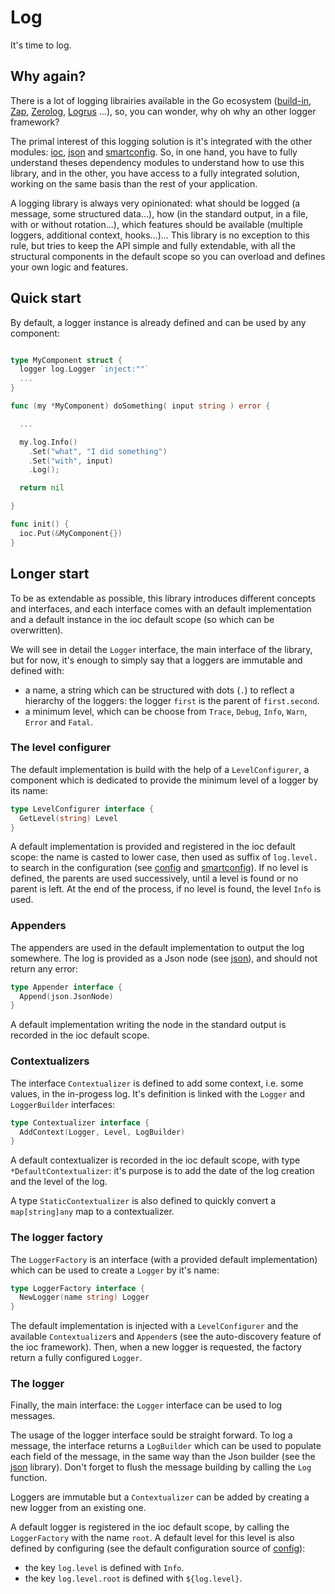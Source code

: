 
# Log

It's time to log.

## Why again?

There is a lot of logging librairies available in the Go ecosystem ([build-in](https://pkg.go.dev/log), [Zap](https://github.com/uber-go/zap), [Zerolog](https://github.com/rs/zerolog), [Logrus](https://github.com/sirupsen/logrus) ...), so, you can wonder, why oh why an other logger framework?

The primal interest of this logging solution is it's integrated with the other modules: [ioc](../ioc/README.md), [json](../json/README.md) and [smartconfig](../smartconfig/README.md). So, in one hand, you have to fully understand theses dependency modules to understand how to use this library, and in the other, you have access to a fully integrated solution, working on the same basis than the rest of your application.

A logging library is always very opinionated: what should be logged (a message, some structured data...), how (in the standard output, in a file, with or without rotation...), which features should be available (multiple loggers, additional context, hooks...)... This library is no exception to this rule, but tries to keep the API simple and fully extendable, with all the structural components in the default scope so you can overload and defines your own logic and features.

## Quick start

By default, a logger instance is already defined and can be used by any component:
```go

type MyComponent struct {
  logger log.Logger `inject:""`
  ...
}

func (my *MyComponent) doSomething( input string ) error {

  ...

  my.log.Info()
    .Set("what", "I did something")
    .Set("with", input)
    .Log();

  return nil

}

func init() {
  ioc.Put(&MyComponent{})
}

```

## Longer start

To be as extendable as possible, this library introduces different concepts and interfaces, and each interface comes with an default implementation and a default instance in the ioc default scope (so which can be overwritten).

We will see in detail the `Logger` interface, the main interface of the library, but for now, it's enough to simply say that a loggers are immutable and defined with:
 * a name, a string which can be structured with dots (`.`) to reflect a hierarchy of the loggers: the logger `first` is the parent of `first.second`.
 * a minimum level, which can be choose from `Trace`, `Debug`, `Info`, `Warn`, `Error` and `Fatal`.

### The level configurer

The default implementation is build with the help of a `LevelConfigurer`, a component which is dedicated to provide the minimum level of a logger by its name:
```go
type LevelConfigurer interface {
  GetLevel(string) Level
}
```

A default implementation is provided and registered in the ioc default scope: the name is casted to lower case, then used as suffix of `log.level.` to search in the configuration (see [config](../config/README.md) and [smartconfig](../smartconfig/README.md)). If no level is defined, the parents are used successively, until a level is found or no parent is left. At the end of the process, if no level is found, the level `Info` is used.

### Appenders

The appenders are used in the default implementation to output the log somewhere. The log is provided as a Json node (see [json](../json/README.md)), and should not return any error:
```go
type Appender interface {
  Append(json.JsonNode)
}
```

A default implementation writing the node in the standard output is recorded in the ioc default scope.

### Contextualizers

The interface `Contextualizer` is defined to add some context, i.e. some values, in the in-progess log. It's definition is linked with the `Logger` and `LoggerBuilder` interfaces:
```go
type Contextualizer interface {
  AddContext(Logger, Level, LogBuilder)
}
```

A default contextualizer is recorded in the ioc default scope, with type `*DefaultContextualizer`: it's purpose is to add the date of the log creation and the level of the log.

A type `StaticContextualizer` is also defined to quickly convert a `map[string]any` map to a contextualizer.

### The logger factory

The `LoggerFactory` is an interface (with a provided default implementation) which can be used to create a `Logger` by it's name:
```go
type LoggerFactory interface {
  NewLogger(name string) Logger
}
```

The default implementation is injected with a `LevelConfigurer` and the available `Contextualizer`s and `Appender`s (see the auto-discovery feature of the ioc framework). Then, when a new logger is requested, the factory return a fully configured `Logger`.

### The logger

Finally, the main interface: the `Logger` interface can be used to log messages.

The usage of the logger interface sould be straight forward. To log a message, the interface returns a `LogBuilder` which can be used to populate each field of the message, in the same way than the Json builder (see the [json](../json/README.md) library). Don't forget to flush the message building by calling the `Log` function.

Loggers are immutable but a `Contextualizer` can be added by creating a new logger from an existing one.

A default logger is registered in the ioc default scope, by calling the `LoggerFactory` with the name `root`. A default level for this level is also defined by configuring (see the default configuration source of [config](../config/README.md)):
 * the key `log.level` is defined with `Info`.
 * the key `log.level.root` is defined with `${log.level}`.

